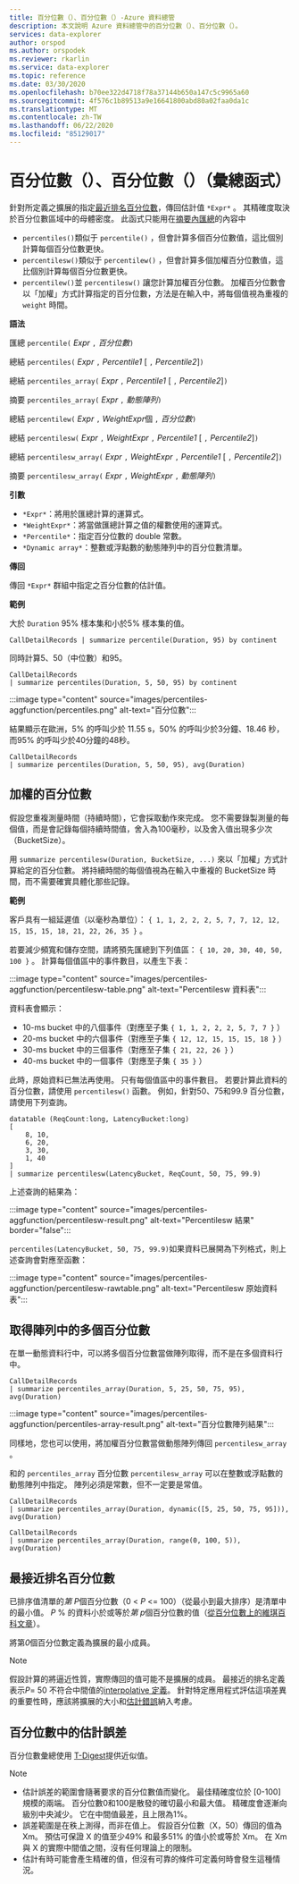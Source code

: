 ```yaml
---
title: 百分位數（）、百分位數（）-Azure 資料總管
description: 本文說明 Azure 資料總管中的百分位數（）、百分位數（）。
services: data-explorer
author: orspod
ms.author: orspodek
ms.reviewer: rkarlin
ms.service: data-explorer
ms.topic: reference
ms.date: 03/30/2020
ms.openlocfilehash: b70ee322d4718f78a37144b650a147c5c9965a60
ms.sourcegitcommit: 4f576c1b89513a9e16641800abd80a02faa0da1c
ms.translationtype: MT
ms.contentlocale: zh-TW
ms.lasthandoff: 06/22/2020
ms.locfileid: "85129017"
---
```

# <a name="percentile-percentiles-aggregation-function"></a>百分位數（）、百分位數（）（彙總函式）

針對所定義之擴展的指定[最近排名百分位數](#nearest-rank-percentile)，傳回估計值 `*Expr*` 。
其精確度取決於百分位數區域中的母體密度。 此函式只能用在[摘要內匯總](summarizeoperator.md)的內容中

* `percentiles()`類似于 `percentile()` ，但會計算多個百分位數值，這比個別計算每個百分位數更快。
* `percentilesw()`類似于 `percentilew()` ，但會計算多個加權百分位數值，這比個別計算每個百分位數更快。
* `percentilew()`並 `percentilesw()` 讓您計算加權百分位數。 加權百分位數會以「加權」方式計算指定的百分位數，方法是在輸入中，將每個值視為重複的 `weight` 時間。

**語法**

匯總 `percentile(` *Expr* `,` *百分位數*`)`

總結 `percentiles(` *Expr* `,` *Percentile1* [ `,` *Percentile2*]`)`

總結 `percentiles_array(` *Expr* `,` *Percentile1* [ `,` *Percentile2*]`)`

摘要 `percentiles_array(` *Expr* `,` *動態陣列*`)`

總結 `percentilew(` *Expr* `,` *WeightExpr*個 `,` *百分位數*`)`

總結 `percentilesw(` *Expr* `,` *WeightExpr* `,` *Percentile1* [ `,` *Percentile2*]`)`

總結 `percentilesw_array(` *Expr* `,` *WeightExpr* `,` *Percentile1* [ `,` *Percentile2*]`)`

摘要 `percentilesw_array(` *Expr* `,` *WeightExpr* `,` *動態陣列*`)`

**引數**

* `*Expr*`：將用於匯總計算的運算式。
* `*WeightExpr*`：將當做匯總計算之值的權數使用的運算式。
* `*Percentile*`：指定百分位數的 double 常數。
* `*Dynamic array*`：整數或浮點數的動態陣列中的百分位數清單。

**傳回**

傳回 `*Expr*` 群組中指定之百分位數的估計值。 

**範例**

大於 `Duration` 95% 樣本集和小於5% 樣本集的值。

```kusto
CallDetailRecords | summarize percentile(Duration, 95) by continent
```

同時計算5、50（中位數）和95。

```kusto
CallDetailRecords 
| summarize percentiles(Duration, 5, 50, 95) by continent
```

:::image type="content" source="images/percentiles-aggfunction/percentiles.png" alt-text="百分位數":::

結果顯示在歐洲，5% 的呼叫少於 11.55 s，50% 的呼叫少於3分鐘、18.46 秒，而95% 的呼叫少於40分鐘的48秒。

```kusto
CallDetailRecords 
| summarize percentiles(Duration, 5, 50, 95), avg(Duration)
```

## <a name="weighted-percentiles"></a>加權的百分位數

假設您重複測量時間（持續時間），它會採取動作來完成。 您不需要錄製測量的每個值，而是會記錄每個持續時間值，舍入為100毫秒，以及舍入值出現多少次（BucketSize）。

用 `summarize percentilesw(Duration, BucketSize, ...)` 來以「加權」方式計算給定的百分位數。 將持續時間的每個值視為在輸入中重複的 BucketSize 時間，而不需要確實具體化那些記錄。

**範例**

客戶具有一組延遲值（以毫秒為單位）： `{ 1, 1, 2, 2, 2, 5, 7, 7, 12, 12, 15, 15, 15, 18, 21, 22, 26, 35 }` 。

若要減少頻寬和儲存空間，請將預先匯總到下列值區： `{ 10, 20, 30, 40, 50, 100 }` 。 計算每個值區中的事件數目，以產生下表：

:::image type="content" source="images/percentiles-aggfunction/percentilesw-table.png" alt-text="Percentilesw 資料表":::

資料表會顯示：
 * 10-ms bucket 中的八個事件（對應至子集 `{ 1, 1, 2, 2, 2, 5, 7, 7 }` ）
 * 20-ms bucket 中的六個事件（對應至子集 `{ 12, 12, 15, 15, 15, 18 }` ）
 * 30-ms bucket 中的三個事件（對應至子集 `{ 21, 22, 26 }` ）
 * 40-ms bucket 中的一個事件（對應至子集 `{ 35 }` ）

此時，原始資料已無法再使用。 只有每個值區中的事件數目。 若要計算此資料的百分位數，請使用 `percentilesw()` 函數。
例如，針對50、75和99.9 百分位數，請使用下列查詢。

```kusto
datatable (ReqCount:long, LatencyBucket:long) 
[ 
    8, 10, 
    6, 20, 
    3, 30, 
    1, 40 
]
| summarize percentilesw(LatencyBucket, ReqCount, 50, 75, 99.9) 
```

上述查詢的結果為：

:::image type="content" source="images/percentiles-aggfunction/percentilesw-result.png" alt-text="Percentilesw 結果" border="false":::


`percentiles(LatencyBucket, 50, 75, 99.9)`如果資料已展開為下列格式，則上述查詢會對應至函數：

:::image type="content" source="images/percentiles-aggfunction/percentilesw-rawtable.png" alt-text="Percentilesw 原始資料表":::

## <a name="getting-multiple-percentiles-in-an-array"></a>取得陣列中的多個百分位數

在單一動態資料行中，可以將多個百分位數當做陣列取得，而不是在多個資料行中。

```kusto
CallDetailRecords 
| summarize percentiles_array(Duration, 5, 25, 50, 75, 95), avg(Duration)
```

:::image type="content" source="images/percentiles-aggfunction/percentiles-array-result.png" alt-text="百分位數陣列結果":::

同樣地，您也可以使用，將加權百分位數當做動態陣列傳回 `percentilesw_array` 。

和的 `percentiles_array` 百分位數 `percentilesw_array` 可以在整數或浮點數的動態陣列中指定。 陣列必須是常數，但不一定要是常值。

```kusto
CallDetailRecords 
| summarize percentiles_array(Duration, dynamic([5, 25, 50, 75, 95])), avg(Duration)
```

```kusto
CallDetailRecords 
| summarize percentiles_array(Duration, range(0, 100, 5)), avg(Duration)
```

## <a name="nearest-rank-percentile"></a>最接近排名百分位數

已排序值清單的*第 P*個百分位數（0 < *P* <= 100）（從最小到最大排序）是清單中的最小值。 *P* % 的資料小於或等於*第 p*個百分位數的值（[從百分位數上的維琪百科文章](https://en.wikipedia.org/wiki/Percentile#The_Nearest_Rank_method)）。

將第*0*個百分位數定義為擴展的最小成員。

>[!NOTE]
> 假設計算的將逼近性質，實際傳回的值可能不是擴展的成員。
> 最接近的排名定義表示*P*= 50 不符合中間值的[interpolative 定義](https://en.wikipedia.org/wiki/Median)。 針對特定應用程式評估這項差異的重要性時，應該將擴展的大小和[估計錯誤](#estimation-error-in-percentiles)納入考慮。

## <a name="estimation-error-in-percentiles"></a>百分位數中的估計誤差

百分位數彙總使用 [T-Digest](https://github.com/tdunning/t-digest/blob/master/docs/t-digest-paper/histo.pdf)提供近似值。

>[!NOTE]
> * 估計誤差的範圍會隨著要求的百分位數值而變化。 最佳精確度位於 [0-100] 規模的兩端。 百分位數0和100是散發的確切最小和最大值。 精確度會逐漸向級別中央減少。 它在中間值最差，且上限為1%。
> * 誤差範圍是在秩上測得，而非在值上。 假設百分位數（X，50）傳回的值為 Xm。 預估可保證 X 的值至少49% 和最多51% 的值小於或等於 Xm。 在 Xm 與 X 的實際中間值之間，沒有任何理論上的限制。
> * 估計有時可能會產生精確的值，但沒有可靠的條件可定義何時會發生這種情況。
